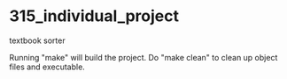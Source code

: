 # 315_individual_project
textbook sorter

Running "make" will build the project. Do "make clean" to clean up object files and executable.
